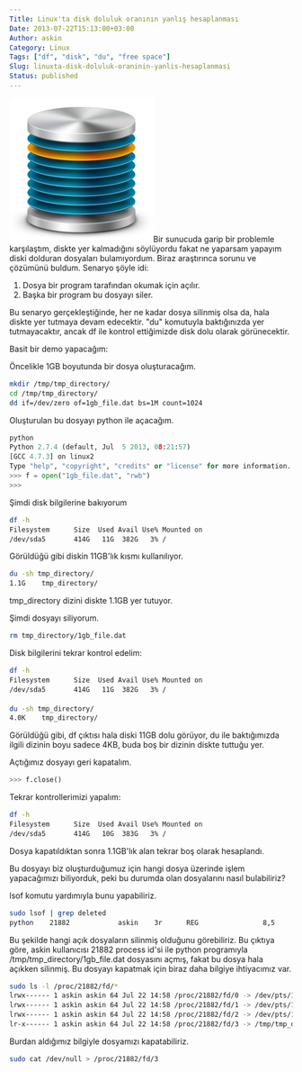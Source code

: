 ```yaml
---
Title: Linux'ta disk doluluk oranının yanlış hesaplanması
Date: 2013-07-22T15:13:00+03:00
Author: askin
Category: Linux
Tags: ["df", "disk", "du", "free space"]
Slug: linuxta-disk-doluluk-oraninin-yanlis-hesaplanmasi
Status: published
---
```


![disk](/uploads/2013/07/disk.png)Bir sunucuda garip bir problemle karşılaştım, diskte yer kalmadığını söylüyordu fakat ne yaparsam yapayım diski dolduran dosyaları bulamıyordum. Biraz araştırınca sorunu ve çözümünü buldum. Senaryo şöyle idi:

1.  Dosya bir program tarafından okumak için açılır.
2.  Başka bir program bu dosyayı siler.

Bu senaryo gerçekleştiğinde, her ne kadar dosya silinmiş olsa da, hala diskte yer tutmaya devam edecektir. "du" komutuyla baktığınızda yer tutmayacaktır, ancak df ile kontrol ettiğimizde disk dolu olarak görünecektir.

Basit bir demo yapacağım:

Öncelikle 1GB boyutunda bir dosya oluşturacağım.

```bash
mkdir /tmp/tmp_directory/
cd /tmp/tmp_directory/
dd if=/dev/zero of=1gb_file.dat bs=1M count=1024
```

Oluşturulan bu dosyayı python ile açacağım.

```python
python
Python 2.7.4 (default, Jul  5 2013, 08:21:57)
[GCC 4.7.3] on linux2
Type "help", "copyright", "credits" or "license" for more information.
>>> f = open("1gb_file.dat", "rwb")
>>>
```

Şimdi disk bilgilerine bakıyorum

```bash
df -h
Filesystem      Size  Used Avail Use% Mounted on
/dev/sda5       414G   11G  382G   3% /
```

Görüldüğü gibi diskin 11GB'lık kısmı kullanılıyor.

```bash
du -sh tmp_directory/
1.1G    tmp_directory/
```

tmp\_directory dizini diskte 1.1GB yer tutuyor.

Şimdi dosyayı siliyorum.

```bash
rm tmp_directory/1gb_file.dat
```

Disk bilgilerini tekrar kontrol edelim:

```bash
df -h
Filesystem      Size  Used Avail Use% Mounted on
/dev/sda5       414G   11G  382G   3% /

du -sh tmp_directory/
4.0K    tmp_directory/
```

Görüldüğü gibi, df çıktısı hala diski 11GB dolu görüyor, du ile baktığımızda ilgili dizinin boyu sadece 4KB, buda boş bir dizinin diskte tuttuğu yer.

Açtığımız dosyayı geri kapatalım.

```python
>>> f.close()
```

Tekrar kontrollerimizi yapalım:

```bash
df -h
Filesystem      Size  Used Avail Use% Mounted on
/dev/sda5       414G   10G  383G   3% /
```

Dosya kapatıldıktan sonra 1.1GB'lık alan tekrar boş olarak hesaplandı.

Bu dosyayı biz oluşturduğumuz için hangi dosya üzerinde işlem yapacağımızı biliyorduk, peki bu durumda olan dosyalarını nasıl bulabiliriz?

lsof komutu yardımıyla bunu yapabiliriz.

```bash
sudo lsof | grep deleted
python    21882            askin    3r      REG                8,5         0    7211180 /tmp/tmp_directory/1gb_file.dat (deleted)
```

Bu şekilde hangi açık dosyaların silinmiş olduğunu görebiliriz. Bu çıktıya göre, askin kullanıcısı 21882 process id'si ile python programıyla /tmp/tmp\_directory/1gb\_file.dat dosyasını açmış, fakat bu dosya hala açıkken silinmiş. Bu dosyayı kapatmak için biraz daha bilgiye ihtiyacımız var.

```bash
sudo ls -l /proc/21882/fd/*
lrwx------ 1 askin askin 64 Jul 22 14:58 /proc/21882/fd/0 -> /dev/pts/11
lrwx------ 1 askin askin 64 Jul 22 14:58 /proc/21882/fd/1 -> /dev/pts/11
lrwx------ 1 askin askin 64 Jul 22 14:58 /proc/21882/fd/2 -> /dev/pts/11
lr-x------ 1 askin askin 64 Jul 22 14:58 /proc/21882/fd/3 -> /tmp/tmp_directory/1gb_file.dat (deleted)
```

Burdan aldığımız bilgiyle dosyamızı kapatabiliriz.

```bash
sudo cat /dev/null > /proc/21882/fd/3
```
